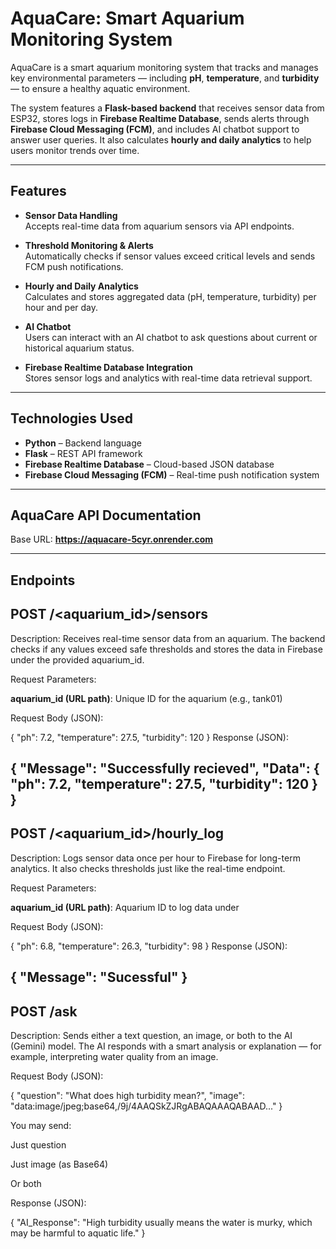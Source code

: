 # AquaCare: Smart Aquarium Monitoring System

AquaCare is a smart aquarium monitoring system that tracks and manages key environmental parameters — including **pH**, **temperature**, and **turbidity** — to ensure a healthy aquatic environment.

The system features a **Flask-based backend** that receives sensor data from ESP32, stores logs in **Firebase Realtime Database**, sends alerts through **Firebase Cloud Messaging (FCM)**, and includes AI chatbot support to answer user queries. It also calculates **hourly and daily analytics** to help users monitor trends over time.

---

##  Features

- **Sensor Data Handling**  
  Accepts real-time data from aquarium sensors via API endpoints.

- **Threshold Monitoring & Alerts**  
  Automatically checks if sensor values exceed critical levels and sends FCM push notifications.

- **Hourly and Daily Analytics**  
  Calculates and stores aggregated data (pH, temperature, turbidity) per hour and per day.

- **AI Chatbot**  
  Users can interact with an AI chatbot to ask questions about current or historical aquarium status.

- **Firebase Realtime Database Integration**  
  Stores sensor logs and analytics with real-time data retrieval support.

---

## Technologies Used

- **Python** – Backend language  
- **Flask** – REST API framework  
- **Firebase Realtime Database** – Cloud-based JSON database  
- **Firebase Cloud Messaging (FCM)** – Real-time push notification system  

---

## AquaCare API Documentation
Base URL:
**https://aquacare-5cyr.onrender.com**

---

## Endpoints
## POST /<aquarium_id>/sensors
Description:
Receives real-time sensor data from an aquarium. The backend checks if any values exceed safe thresholds and stores the data in Firebase under the provided aquarium_id.

Request Parameters:

**aquarium_id (URL path)**: Unique ID for the aquarium (e.g., tank01)

Request Body (JSON):

{
  "ph": 7.2,
  "temperature": 27.5,
  "turbidity": 120
}
Response (JSON):


{
  "Message": "Successfully recieved",
  "Data": {
    "ph": 7.2,
    "temperature": 27.5,
    "turbidity": 120
  }
}
---
## POST /<aquarium_id>/hourly_log
Description:
Logs sensor data once per hour to Firebase for long-term analytics. It also checks thresholds just like the real-time endpoint.

Request Parameters:

**aquarium_id (URL path)**: Aquarium ID to log data under

Request Body (JSON):

{
  "ph": 6.8,
  "temperature": 26.3,
  "turbidity": 98
}
Response (JSON):

{
  "Message": "Sucessful"
}
---

## POST /ask
Description:
Sends either a text question, an image, or both to the AI (Gemini) model. The AI responds with a smart analysis or explanation — for example, interpreting water quality from an image.

Request Body (JSON):

{
  "question": "What does high turbidity mean?",
  "image": "data:image/jpeg;base64,/9j/4AAQSkZJRgABAQAAAQABAAD..."
}

 You may send:

Just question

Just image (as Base64)

Or both

Response (JSON):

{
  "AI_Response": "High turbidity usually means the water is murky, which may be harmful to aquatic life."
}


